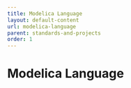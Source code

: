 ```yaml
---
title: Modelica Language
layout: default-content
url: modelica-language
parent: standards-and-projects
order: 1
---
```


# Modelica Language